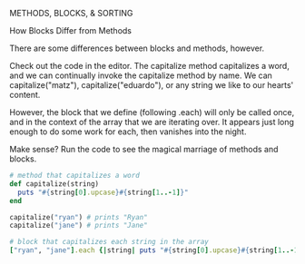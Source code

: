 METHODS, BLOCKS, & SORTING

How Blocks Differ from Methods

There are some differences between blocks and methods, however.

Check out the code in the editor. The capitalize method capitalizes a word, and we can continually invoke the capitalize method by name. We can capitalize("matz"), capitalize("eduardo"), or any string we like to our hearts' content.

However, the block that we define (following .each) will only be called once, and in the context of the array that we are iterating over. It appears just long enough to do some work for each, then vanishes into the night.

Make sense? Run the code to see the magical marriage of methods and blocks.

```Ruby
# method that capitalizes a word
def capitalize(string) 
  puts "#{string[0].upcase}#{string[1..-1]}"
end

capitalize("ryan") # prints "Ryan"
capitalize("jane") # prints "Jane"

# block that capitalizes each string in the array
["ryan", "jane"].each {|string| puts "#{string[0].upcase}#{string[1..-1]}"} # prints "Ryan", then "Jane"
```

